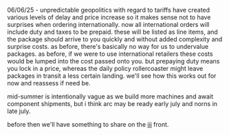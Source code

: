 06/06/25 - unpredictable geopolitics with regard to tariffs have created various levels of delay and price increase so it makes sense not to have surprises when ordering internationally. now all international orders will include duty and taxes to be prepaid. these will be listed as line items, and the package should arrive to you quickly and without added complexity and surprise costs. as before, there's basically no way for us to undervalue packages. as before, if we were to use international retailers these costs would be lumped into the cost passed onto you. but prepaying duty means you lock in a price, whereas the daily policy rollercoaster might leave packages in transit a less certain landing. we'll see how this works out for now and reassess if need be.

mid-summer is intentionally vague as we build more machines and await component shipments, but i think arc may be ready early july and norns in late july.

before then we'll have something to share on the [iii](https://monome.org/docs/iii/) front.
